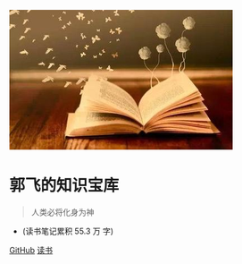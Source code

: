 ![logo](media/pic.jpg)

# 郭飞的知识宝库

> 人类必将化身为神

* (读书笔记累积 55.3 万 字)

[GitHub](https://github.com/guofei9987/guofei9987.github.io)
[读书](/README)
